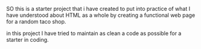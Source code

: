 SO this is a starter project that i have created to put into practice of what I have understood about HTML as a whole by creating a functional 
web page for a random taco shop.

in this project I have tried to maintain as clean a code as possible for a starter in coding.
